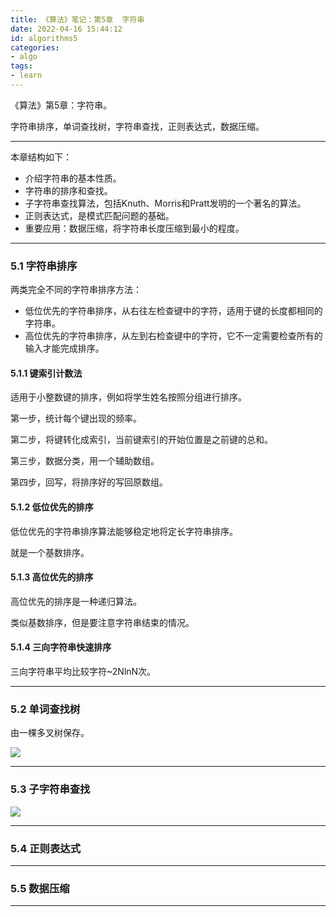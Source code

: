 ```yaml
---
title: 《算法》笔记：第5章  字符串
date: 2022-04-16 15:44:12
id: algorithms5
categories:
- algo
tags:
- learn
---
```




《算法》第5章：字符串。

字符串排序，单词查找树，字符串查找，正则表达式，数据压缩。



<!-- more -->



---



本章结构如下：

- 介绍字符串的基本性质。
- 字符串的排序和查找。
- 子字符串查找算法，包括Knuth、Morris和Pratt发明的一个著名的算法。
- 正则表达式，是模式匹配问题的基础。
- 重要应用：数据压缩，将字符串长度压缩到最小的程度。



---



### 5.1 字符串排序

两类完全不同的字符串排序方法：

- 低位优先的字符串排序，从右往左检查键中的字符，适用于键的长度都相同的字符串。
- 高位优先的字符串排序，从左到右检查键中的字符，它不一定需要检查所有的输入才能完成排序。

#### 5.1.1 键索引计数法

适用于小整数键的排序，例如将学生姓名按照分组进行排序。

第一步，统计每个键出现的频率。

第二步，将键转化成索引，当前键索引的开始位置是之前键的总和。

第三步，数据分类，用一个辅助数组。

第四步，回写，将排序好的写回原数组。

#### 5.1.2 低位优先的排序

低位优先的字符串排序算法能够稳定地将定长字符串排序。

就是一个基数排序。

#### 5.1.3 高位优先的排序

高位优先的排序是一种递归算法。

类似基数排序，但是要注意字符串结束的情况。

#### 5.1.4 三向字符串快速排序

三向字符串平均比较字符~2NlnN次。





---



### 5.2 单词查找树

由一棵多叉树保存。

![](https://zhenruyi.github.io/images/algo-learn03Algorithms05String1.png)





---



### 5.3 子字符串查找

![](https://zhenruyi.github.io/images/algo-learn03Algorithms05String2.png)





---



### 5.4 正则表达式







---



### 5.5 数据压缩









---



